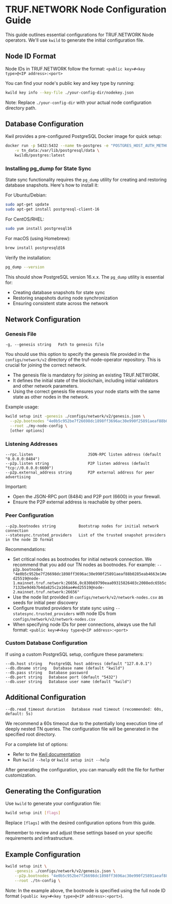 # TRUF.NETWORK Node Configuration Guide

This guide outlines essential configurations for TRUF.NETWORK Node operators. We'll use `kwild` to generate the initial configuration file.

## Node ID Format

Node IDs in TRUF.NETWORK follow the format: `<public key>#<key type>@<IP address>:<port>`

You can find your node's public key and key type by running:
```bash
kwild key info --key-file ./your-config-dir/nodekey.json
```

Note: Replace `./your-config-dir` with your actual node configuration directory path.

## Database Configuration

Kwil provides a pre-configured PostgreSQL Docker image for quick setup:

```bash
docker run -p 5432:5432 --name tn-postgres -e "POSTGRES_HOST_AUTH_METHOD=trust" \
    -v tn_data:/var/lib/postgresql/data \
    kwildb/postgres:latest
```

### Installing pg_dump for State Sync

State sync functionality requires the `pg_dump` utility for creating and restoring database snapshots. Here's how to install it:

For Ubuntu/Debian:
```bash
sudo apt-get update
sudo apt-get install postgresql-client-16
```

For CentOS/RHEL:
```bash
sudo yum install postgresql16
```

For macOS (using Homebrew):
```bash
brew install postgresql@16
```

Verify the installation:
```bash
pg_dump --version
```

This should show PostgreSQL version 16.x.x. The `pg_dump` utility is essential for:
- Creating database snapshots for state sync
- Restoring snapshots during node synchronization
- Ensuring consistent state across the network

## Network Configuration

### Genesis File

```
-g, --genesis string   Path to genesis file
```

You should use this option to specify the genesis file provided in the `configs/network/v2` directory of the truf-node-operator repository. This is crucial for joining the correct network.

- The genesis file is mandatory for joining an existing TRUF.NETWORK.
- It defines the initial state of the blockchain, including initial validators and other network parameters.
- Using the correct genesis file ensures your node starts with the same state as other nodes in the network.

Example usage:

```bash
kwild setup init -genesis ./configs/network/v2/genesis.json \
  --p2p.bootnodes "4e0b5c952be7f26698dc1898ff3696ac30e990f25891aeaf88b0285eab4663e1#ed25519@node-1.mainnet.truf.network:26656,0c830b69790eaa09315826403c2008edc65b5c7132be9d4b7b4da825c2a166ae#ed25519@node-2.mainnet.truf.network:26656" \
  --root ./my-node-config \
  [other options]
```

### Listening Addresses

```
--rpc.listen                        JSON-RPC listen address (default "0.0.0.0:8484")
--p2p.listen string                 P2P listen address (default "tcp://0.0.0.0:6600")
--p2p.external_address string       P2P external address for peer advertising
```

Important:
- Open the JSON-RPC port (8484) and P2P port (6600) in your firewall.
- Ensure the P2P external address is reachable by other peers.

### Peer Configuration

```
--p2p.bootnodes string          Bootstrap nodes for initial network connection
--statesync.trusted_providers   List of the trusted snapshot providers in the node ID format
```

Recommendations:
- Set critical nodes as bootnodes for initial network connection. We recommend that you add our TN nodes as bootnodes.
  For example: `--p2p.bootnodes "4e0b5c952be7f26698dc1898ff3696ac30e990f25891aeaf88b0285eab4663e1#ed25519@node-1.mainnet.truf.network:26656,0c830b69790eaa09315826403c2008edc65b5c7132be9d4b7b4da825c2a166ae#ed25519@node-2.mainnet.truf.network:26656"`
- Use the node list provided in `configs/network/v2/network-nodes.csv` as seeds for initial peer discovery
- Configure trusted providers for state sync using `--statesync.trusted_providers` with node IDs from `configs/network/v2/network-nodes.csv`
- When specifying node IDs for peer connections, always use the full format: `<public key>#<key type>@<IP address>:<port>`

### Custom Database Configuration

If using a custom PostgreSQL setup, configure these parameters:

```
--db.host string   PostgreSQL host address (default "127.0.0.1")
--db.dbname string   Database name (default "kwild")
--db.pass string   Database password
--db.port string   Database port (default "5432")
--db.user string   Database user name (default "kwild")
```

## Additional Configuration

```
--db.read_timeout duration   Database read timeout (recommended: 60s, default: 5s)
```

We recommend a 60s timeout due to the potentially long execution time of deeply nested TN queries. The configuration file will be generated in the specified root directory.

For a complete list of options:
- Refer to the [Kwil documentation](https://docs.kwil.com)
- Run `kwild --help` or `kwild setup init --help`

After generating the configuration, you can manually edit the file for further customization.

## Generating the Configuration

Use `kwild` to generate your configuration file:

```bash
kwild setup init [flags]
```

Replace `[flags]` with the desired configuration options from this guide.

Remember to review and adjust these settings based on your specific requirements and infrastructure.

## Example Configuration

```bash
kwild setup init \
    -genesis ./configs/network/v2/genesis.json \
    --p2p.bootnodes "4e0b5c952be7f26698dc1898ff3696ac30e990f25891aeaf88b0285eab4663e1#ed25519@node-1.mainnet.truf.network:26656,0c830b69790eaa09315826403c2008edc65b5c7132be9d4b7b4da825c2a166ae#ed25519@node-2.mainnet.truf.network:26656" \
    --root ./tn-config \
```

Note: In the example above, the bootnode is specified using the full node ID format (`<public key>#<key type>@<IP address>:<port>`).
